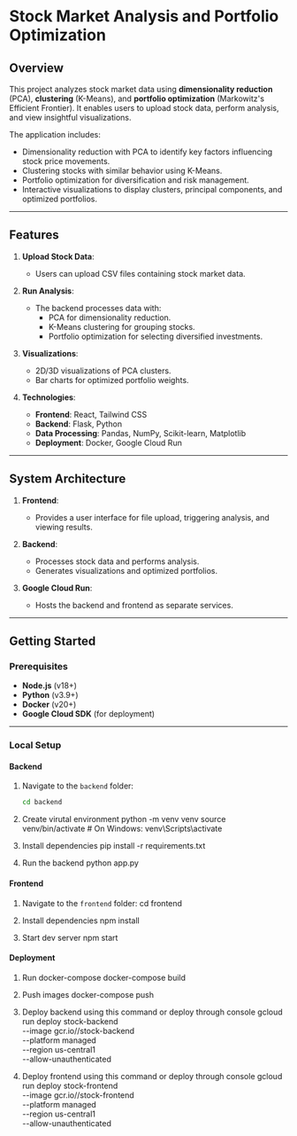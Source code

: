 # Stock Market Analysis and Portfolio Optimization

## **Overview**

This project analyzes stock market data using **dimensionality reduction** (PCA), **clustering** (K-Means), and **portfolio optimization** (Markowitz's Efficient Frontier). It enables users to upload stock data, perform analysis, and view insightful visualizations.

The application includes:
- Dimensionality reduction with PCA to identify key factors influencing stock price movements.
- Clustering stocks with similar behavior using K-Means.
- Portfolio optimization for diversification and risk management.
- Interactive visualizations to display clusters, principal components, and optimized portfolios.

---

## **Features**

1. **Upload Stock Data**:
   - Users can upload CSV files containing stock market data.

2. **Run Analysis**:
   - The backend processes data with:
     - PCA for dimensionality reduction.
     - K-Means clustering for grouping stocks.
     - Portfolio optimization for selecting diversified investments.

3. **Visualizations**:
   - 2D/3D visualizations of PCA clusters.
   - Bar charts for optimized portfolio weights.

4. **Technologies**:
   - **Frontend**: React, Tailwind CSS
   - **Backend**: Flask, Python
   - **Data Processing**: Pandas, NumPy, Scikit-learn, Matplotlib
   - **Deployment**: Docker, Google Cloud Run

---

## **System Architecture**

1. **Frontend**:
   - Provides a user interface for file upload, triggering analysis, and viewing results.

2. **Backend**:
   - Processes stock data and performs analysis.
   - Generates visualizations and optimized portfolios.

3. **Google Cloud Run**:
   - Hosts the backend and frontend as separate services.

---

## **Getting Started**

### Prerequisites
- **Node.js** (v18+)
- **Python** (v3.9+)
- **Docker** (v20+)
- **Google Cloud SDK** (for deployment)

---

### **Local Setup**

#### Backend
1. Navigate to the `backend` folder:
   ```bash
   cd backend

2. Create virutal environment
    python -m venv venv
    source venv/bin/activate  # On Windows: venv\Scripts\activate

3. Install dependencies
    pip install -r requirements.txt

4. Run the backend
    python app.py

#### Frontend
1. Navigate to the `frontend` folder:
    cd frontend

2. Install dependencies
    npm install

3. Start dev server
    npm start

#### Deployment
1. Run docker-compose
    docker-compose build

2. Push images
    docker-compose push

3. Deploy backend using this command or deploy through console
    gcloud run deploy stock-backend \
    --image gcr.io/<PROJECT-ID>/stock-backend \
    --platform managed \
    --region us-central1 \
    --allow-unauthenticated

4. Deploy frontend using this command or deploy through console
    gcloud run deploy stock-frontend \
    --image gcr.io/<PROJECT-ID>/stock-frontend \
    --platform managed \
    --region us-central1 \
    --allow-unauthenticated
